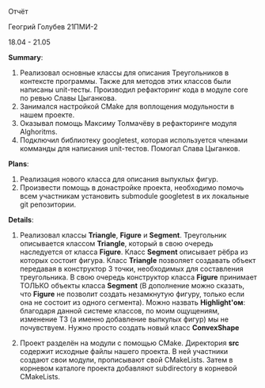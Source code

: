 Отчёт

Геогрий Голубев 21ПМИ-2

18.04 - 21.05

**Summary**: 
1. Реализовал основные классы для описания Треугольников в контексте программы. Также для методов этих классов были написаны unit-тесты. Производил рефакторинг кода в модуле core по ревью Славы Цыганкова. 
2. Занимался настройкой CMake для воплощения модульности в нашем проекте. 
3. Оказывал помощь Максиму Толмачёву в рефакторинге модуля Alghoritms. 
4. Подключил библиотеку googletest, которая используется членами комманды для написания unit-тестов. Помогал Слава Цыганков.

**Plans**: 
1. Реализация нового класса для описания выпуклых фигур. 
2. Произвести помощь в донастройке проекта, необходимо помочь всем участникам установить submodule googletest в их локальные git репозитории.

**Details**:
1. Реализовал классы **Triangle**, **Figure** и **Segment**. Треугольник описывается классом **Triangle**, который в свою очередь наследуется от класса **Figure**. Класс **Segment** описывает рёбра из которых состоит фигура. Класс **Triangle** позволяет создавать объект передавая в конструктор 3 точки, необходимых для составления треугольника. В свою очередь конструктор класса **Figure** принимает ТОЛЬКО объекты класса **Segment** (В дополнение можно сказать, что **Figure** не позволит создать незамкнутую фигуру, только если она не состоит из одного сегмента). Можно назвать **Highlight'ом**: благодаря данной системе классов, по моим ощущениям, изменение ТЗ (а именно добавление выпкулых фигур) мы не почувствуем. Нужно просто создать новый класс **ConvexShape**

2. Проект разделён на модули с помощью CMake. Директория **src** содержит исходные файлы нашего проекта. В ней участники создают свои модули, прописывают свой CMakeLists. Затем в корневом каталоге проекта добавляют subdirectory в корневой CMakeLists.
